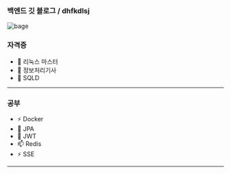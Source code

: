 ### 백엔드 깃 블로그 /  dhfkdlsj

![bage](https://img.shields.io/badge/공부-blue)

### 자격증
- 🔭 리눅스 마스터
- 🌱 정보처리기사 
- 👯 SQLD
---
### 공부
- ⚡ Docker
- 🤔 JPA
- 💬 JWT
- 📫 Redis
- ⚡ SSE
---

